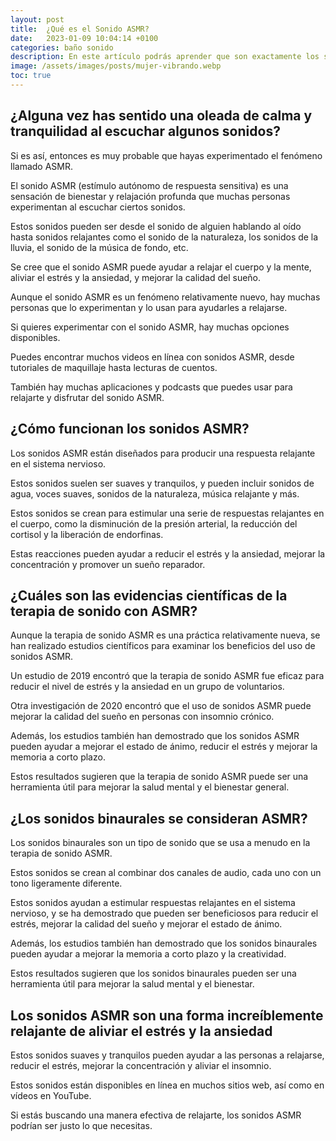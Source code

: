 ```yaml
---
layout: post
title:  ¿Qué es el Sonido ASMR?
date:   2023-01-09 10:04:14 +0100
categories: baño sonido
description: En este artículo podrás aprender que son exactamente los sonidos ASMR.
image: /assets/images/posts/mujer-vibrando.webp
toc: true
---
```


## __¿Alguna vez has sentido una oleada de calma y tranquilidad al escuchar algunos sonidos?__ 

Si es así, entonces es muy probable que hayas experimentado el fenómeno llamado ASMR. 

El sonido ASMR (estímulo autónomo de respuesta sensitiva) es una sensación de bienestar y relajación profunda que muchas personas experimentan al escuchar ciertos sonidos. 

Estos sonidos pueden ser desde el sonido de alguien hablando al oído hasta sonidos relajantes como el sonido de la naturaleza, los sonidos de la lluvia, el sonido de la música de fondo, etc. 

Se cree que el sonido ASMR puede ayudar a relajar el cuerpo y la mente, aliviar el estrés y la ansiedad, y mejorar la calidad del sueño. 

Aunque el sonido ASMR es un fenómeno relativamente nuevo, hay muchas personas que lo experimentan y lo usan para ayudarles a relajarse. 

Si quieres experimentar con el sonido ASMR, hay muchas opciones disponibles. 

Puedes encontrar muchos videos en línea con sonidos ASMR, desde tutoriales de maquillaje hasta lecturas de cuentos. 

También hay muchas aplicaciones y podcasts que puedes usar para relajarte y disfrutar del sonido ASMR. 

## __¿Cómo funcionan los sonidos ASMR?__ 

Los sonidos ASMR están diseñados para producir una respuesta relajante en el sistema nervioso. 

Estos sonidos suelen ser suaves y tranquilos, y pueden incluir sonidos de agua, voces suaves, sonidos de la naturaleza, música relajante y más. 

Estos sonidos se crean para estimular una serie de respuestas relajantes en el cuerpo, como la disminución de la presión arterial, la reducción del cortisol y la liberación de endorfinas. 

Estas reacciones pueden ayudar a reducir el estrés y la ansiedad, mejorar la concentración y promover un sueño reparador. 


## __¿Cuáles son las evidencias científicas de la terapia de sonido con ASMR?__ 

Aunque la terapia de sonido ASMR es una práctica relativamente nueva, se han realizado estudios científicos para examinar los beneficios del uso de sonidos ASMR. 

Un estudio de 2019 encontró que la terapia de sonido ASMR fue eficaz para reducir el nivel de estrés y la ansiedad en un grupo de voluntarios. 

Otra investigación de 2020 encontró que el uso de sonidos ASMR puede mejorar la calidad del sueño en personas con insomnio crónico. 

Además, los estudios también han demostrado que los sonidos ASMR pueden ayudar a mejorar el estado de ánimo, reducir el estrés y mejorar la memoria a corto plazo. 

Estos resultados sugieren que la terapia de sonido ASMR puede ser una herramienta útil para mejorar la salud mental y el bienestar general. 

## __¿Los sonidos binaurales se consideran ASMR?__ 

Los sonidos binaurales son un tipo de sonido que se usa a menudo en la terapia de sonido ASMR. 

Estos sonidos se crean al combinar dos canales de audio, cada uno con un tono ligeramente diferente. 

Estos sonidos ayudan a estimular respuestas relajantes en el sistema nervioso, y se ha demostrado que pueden ser beneficiosos para reducir el estrés, mejorar la calidad del sueño y mejorar el estado de ánimo. 

Además, los estudios también han demostrado que los sonidos binaurales pueden ayudar a mejorar la memoria a corto plazo y la creatividad. 

Estos resultados sugieren que los sonidos binaurales pueden ser una herramienta útil para mejorar la salud mental y el bienestar.

## __Los sonidos ASMR son una forma increíblemente relajante de aliviar el estrés y la ansiedad__

Estos sonidos suaves y tranquilos pueden ayudar a las personas a relajarse, reducir el estrés, mejorar la concentración y aliviar el insomnio. 

Estos sonidos están disponibles en línea en muchos sitios web, así como en vídeos en YouTube. 

Si estás buscando una manera efectiva de relajarte, los sonidos ASMR podrían ser justo lo que necesitas.

